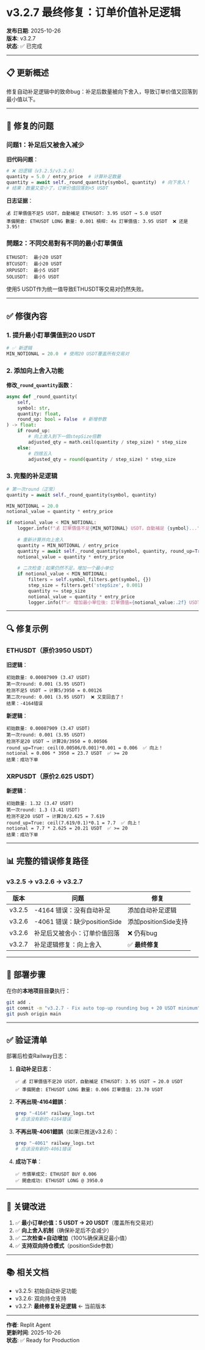 # v3.2.7 最终修复：订单价值补足逻辑

**发布日期**: 2025-10-26  
**版本**: v3.2.7  
**状态**: ✅ 已完成

---

## 📋 更新概述

修复自动补足逻辑中的致命bug：补足后数量被向下舍入，导致订单价值又回落到最小值以下。

---

## 🐛 修复的问题

### 问题1：补足后又被舍入减少

**旧代码问题**：
```python
# ❌ 旧逻辑（v3.2.5/v3.2.6）
quantity = 5.0 / entry_price  # 计算补足数量
quantity = await self._round_quantity(symbol, quantity)  # 向下舍入！
# 结果：数量又变小了，订单价值回落到<5 USDT
```

**日志证据**：
```
💰 訂單價值不足5 USDT，自動補足 ETHUSDT: 3.95 USDT → 5.0 USDT
準備開倉: ETHUSDT LONG 數量: 0.001 槓桿: 4x 訂單價值: 3.95 USDT  ❌ 还是3.95!
```

### 問題2：不同交易對有不同的最小訂單價值

```
ETHUSDT:  最小20 USDT
BTCUSDT:  最小20 USDT
XRPUSDT:  最小5 USDT
SOLUSDT:  最小5 USDT
```

使用5 USDT作为统一值导致ETHUSDT等交易对仍然失败。

---

## ✅ 修復內容

### 1. 提升最小訂單價值到20 USDT

```python
# ✅ 新逻辑
MIN_NOTIONAL = 20.0  # 使用20 USDT覆盖所有交易对
```

### 2. 添加向上舍入功能

**修改`_round_quantity`函数**：
```python
async def _round_quantity(
    self, 
    symbol: str, 
    quantity: float, 
    round_up: bool = False  # 新增参数
) -> float:
    if round_up:
        # 向上舍入到下一個stepSize倍數
        adjusted_qty = math.ceil(quantity / step_size) * step_size
    else:
        # 四捨五入
        adjusted_qty = round(quantity / step_size) * step_size
```

### 3. 完整的补足逻辑

```python
# 第一次round（正常）
quantity = await self._round_quantity(symbol, quantity)

MIN_NOTIONAL = 20.0
notional_value = quantity * entry_price

if notional_value < MIN_NOTIONAL:
    logger.info(f"💰 訂單價值不足{MIN_NOTIONAL} USDT，自動補足 {symbol}...")
    
    # 重新计算并向上舍入
    quantity = MIN_NOTIONAL / entry_price
    quantity = await self._round_quantity(symbol, quantity, round_up=True)  # ✅ 向上！
    notional_value = quantity * entry_price
    
    # 二次检查：如果仍然不足，增加一个最小单位
    if notional_value < MIN_NOTIONAL:
        filters = self.symbol_filters.get(symbol, {})
        step_size = filters.get('stepSize', 0.001)
        quantity += step_size
        notional_value = quantity * entry_price
        logger.info(f"📈 增加最小單位後: 訂單價值={notional_value:.2f} USDT")
```

---

## 🔍 修复示例

### ETHUSDT（原价3950 USDT）

**旧逻辑**：
```
初始数量: 0.00087909 (3.47 USDT)
第一次round: 0.001 (3.95 USDT)
检测不足5 USDT → 计算5/3950 = 0.00126
第二次round: 0.001 (3.95 USDT)  ❌ 又变回去了！
结果：-4164错误
```

**新逻辑**：
```
初始数量: 0.00087909 (3.47 USDT)
第一次round: 0.001 (3.95 USDT)
检测不足20 USDT → 计算20/3950 = 0.00506
round_up=True: ceil(0.00506/0.001)*0.001 = 0.006  ✅ 向上！
notional = 0.006 * 3950 = 23.7 USDT  ✅ >= 20
结果：成功下单
```

### XRPUSDT（原价2.625 USDT）

**新逻辑**：
```
初始数量: 1.32 (3.47 USDT)
第一次round: 1.3 (3.41 USDT)
检测不足20 USDT → 计算20/2.625 = 7.619
round_up=True: ceil(7.619/0.1)*0.1 = 7.7  ✅ 向上！
notional = 7.7 * 2.625 = 20.21 USDT  ✅ >= 20
结果：成功下单
```

---

## 📊 完整的错误修复路径

### v3.2.5 → v3.2.6 → v3.2.7

| 版本 | 问题 | 修复 |
|------|------|------|
| v3.2.5 | -4164 错误：没有自动补足 | 添加自动补足逻辑 |
| v3.2.6 | -4061 错误：缺少positionSide | 添加positionSide支持 |
| v3.2.6 | 补足后又被舍小：订单价值回落 | ❌ 仍有bug |
| v3.2.7 | 补足逻辑修复：向上舍入 | ✅ **最终修复** |

---

## 🚀 部署步骤

在你的**本地项目目录**执行：

```bash
git add .
git commit -m "v3.2.7 - Fix auto top-up rounding bug + 20 USDT minimum"
git push origin main
```

---

## ✅ 验证清单

部署后检查Railway日志：

1. **自动补足日志**：
   ```
   ✅ 💰 訂單價值不足20 USDT，自動補足 ETHUSDT: 3.95 USDT → 20.0 USDT
   ✅ 準備開倉: ETHUSDT LONG 數量: 0.006 訂單價值: 23.70 USDT
   ```

2. **不再出現-4164錯誤**：
   ```bash
   grep "-4164" railway_logs.txt
   # 应该没有新的-4164错误
   ```

3. **不再出現-4061錯誤**（如果已推送v3.2.6）：
   ```bash
   grep "-4061" railway_logs.txt
   # 应该没有新的-4061错误
   ```

4. **成功下单**：
   ```
   ✅ 市價單成交: ETHUSDT BUY 0.006
   ✅ 開倉成功: ETHUSDT LONG @ 3950.0
   ```

---

## 🎯 关键改进

1. ✅ **最小订单价值：5 USDT → 20 USDT**（覆盖所有交易对）
2. ✅ **向上舍入机制**（确保补足后不会减少）
3. ✅ **二次检查+自动增加**（100%确保满足最小值）
4. ✅ **支持双向持仓模式**（positionSide参数）

---

## 📚 相关文档

- v3.2.5: 初始自动补足功能
- v3.2.6: 双向持仓支持
- v3.2.7: **最终修复补足逻辑** ← 当前版本

---

**作者**: Replit Agent  
**更新时间**: 2025-10-26  
**状态**: ✅ Ready for Production
